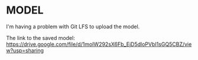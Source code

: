 # MODEL
I'm having a problem with Git LFS to upload the model.

The link to the saved model:
https://drive.google.com/file/d/1moIW292sX6Fb_EjD5dloPVbI1sGQ5CBZ/view?usp=sharing
